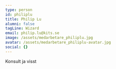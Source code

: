 ```yaml
---
type: person
id: philiplu
title: Philip Lu
alumni: false
tagLine: Wizard
email: philip.lu@kits.se
image: /assets/medarbetare_philiplu.jpg
avatar: /assets/medarbetare_philiplu-avatar.jpg
social: {}
---
```


Konsult ja visst
